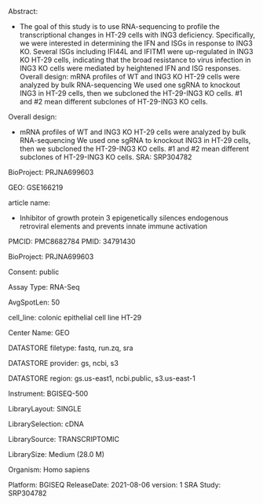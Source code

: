 Abstract:
-	The goal of this study is to use RNA-sequencing to profile the transcriptional changes in HT-29 cells with ING3 deficiency. Specifically, we were interested in 	determining the IFN and ISGs in response to ING3 KO. Several ISGs including IFI44L and IFITM1 were up-regulated in ING3 KO HT-29 cells, indicating that the broad 	resistance to virus infection in ING3 KO cells were mediated by heightened IFN and ISG responses. Overall design: mRNA profiles of WT and ING3 KO HT-29 cells were 	analyzed by bulk RNA-sequencing We used one sgRNA to knockout ING3 in HT-29 cells, then we subcloned the HT-29-ING3 KO cells. #1 and #2 mean different subclones 	of HT-29-ING3 KO cells.

Overall design:
-	mRNA profiles of WT and ING3 KO HT-29 cells were analyzed by bulk RNA-sequencing
We used one sgRNA to knockout ING3 in HT-29 cells, then we subcloned the HT-29-ING3 KO cells. #1 and #2 mean different subclones of HT-29-ING3 KO cells.
SRA: SRP304782

BioProject: PRJNA699603

GEO: GSE166219

article name:
-  Inhibitor of growth protein 3 epigenetically silences endogenous retroviral elements and prevents innate immune activation 

PMCID: PMC8682784  PMID: 34791430

BioProject:	PRJNA699603

Consent:	public

Assay Type:	RNA-Seq

AvgSpotLen:	50

cell_line:	colonic epithelial cell line HT-29

Center Name:	GEO

DATASTORE filetype:	fastq, run.zq, sra

DATASTORE provider:	gs, ncbi, s3

DATASTORE region:	gs.us-east1, ncbi.public, s3.us-east-1

Instrument:	BGISEQ-500 

LibraryLayout:	SINGLE

LibrarySelection:	cDNA

LibrarySource:	TRANSCRIPTOMIC

LibrarySize:	Medium (28.0 M)

Organism:	Homo sapiens

Platform:	BGISEQ
ReleaseDate:	2021-08-06
version:	1
SRA Study:	SRP304782
